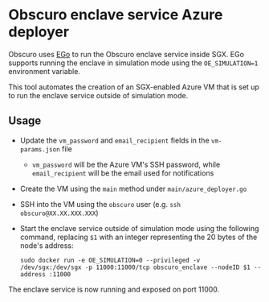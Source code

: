 # Obscuro enclave service Azure deployer

Obscuro uses [EGo](https://www.ego.dev/) to run the Obscuro enclave service inside SGX. EGo supports running the 
enclave in simulation mode using the `OE_SIMULATION=1` environment variable.

This tool automates the creation of an SGX-enabled Azure VM that is set up to run the enclave service outside of 
simulation mode.

## Usage

* Update the `vm_password` and `email_recipient` fields in the `vm-params.json` file
  * `vm_password` will be the Azure VM's SSH password, while `email_recipient` will be the email used for notifications
* Create the VM using the `main` method under `main/azure_deployer.go`
* SSH into the VM using the `obscuro` user (e.g. `ssh obscuro@XX.XX.XXX.XXX`)
* Start the enclave service outside of simulation mode using the following command, replacing `$1` with an integer 
  representing the 20 bytes of the node's address:

      sudo docker run -e OE_SIMULATION=0 --privileged -v /dev/sgx:/dev/sgx -p 11000:11000/tcp obscuro_enclave --nodeID $1 --address :11000

The enclave service is now running and exposed on port 11000.

